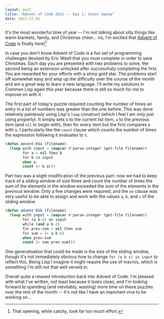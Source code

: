 ```yaml
---
layout: post
title: "Advent of Code 2021 -- Day 1: Sonar Sweep"
date: 2021-12-01
---
```


It's the most wonderful time of year -- I'm not talking about silly things like
warm blankets, family, and Christmas cheer... no, I'm excited that [Advent of
Code](https://adventofcode.com/2021) is finally here![^1]

In case you don't know Advent of Code is a fun set of programming challenges
devised by Eric Wastl that you must complete in order to save Christmas. Each
day you are presented with two problems to solve, the second being an extension
unlocked after successfully completing the first. You are rewarded for your
efforts with a shiny gold star. The problems start off somewhat easy and amp up
the difficulty over the course of the month and are a great way to learn a new
language. I'll write my solutions in Common Lisp again this year because there
is still so much for me to improve on with it.

The first part of today's puzzle required counting the number of times an entry
in a list of numbers was greater than the one before. This was done relatively
painlessly using Lisp's `loop` construct (which I feel I am only just using
properly). It simply sets `b` to the current list item, `a` to the previous
item (and `nil` to begin with), then for every item but the first compares `b`
with `a`. I particularly like the `count` clause which counts the number of
times the expression following it evaluates to `t`.

```lisp
(defun advent-01a (filename)
  (loop with input = (mapcar #'parse-integer (get-file filename))
        for a = nil then b
        for b in input
        when a
        count (> b a)))
```

Part two was a slight modification of the previous part: now we had to keep
track of a sliding window of size three and count the number of times the sum
of the elements in the window exceeded the sum of the elements in the previous
window. Only a few changes were required, and the `on` clause was very useful
to be able to assign and work with the values `a`, `b`, and `c` of the sliding
window.

```lisp
(defun advent-01b (filename)
  (loop with input = (mapcar #'parse-integer (get-file filename))
        for (a b c) on input
        while (and a b c)
        for prev-sum = nil then sum
        for sum = (+ a b c)
        when prev-sum
        count (> sum prev-sum)))
```

One generalisation that could be made is the size of the sliding window, though
it's not immediately obvious how to change `for (a b c) in input` to reflect
this. Being Lisp I imagine it might require the use of macros, which is
something I'm still not that well versed in.

Overall quite a relaxed introduction back into Advent of Code. I'm pleased with
what I've written, not least because it looks clean, and I'm looking forward to
spending (and inevitably, wasting) more time on these puzzles over the rest of
the month -- it's not like I have an important viva to be working on...

[^1]: That opening, while catchy, took far too much effort.
